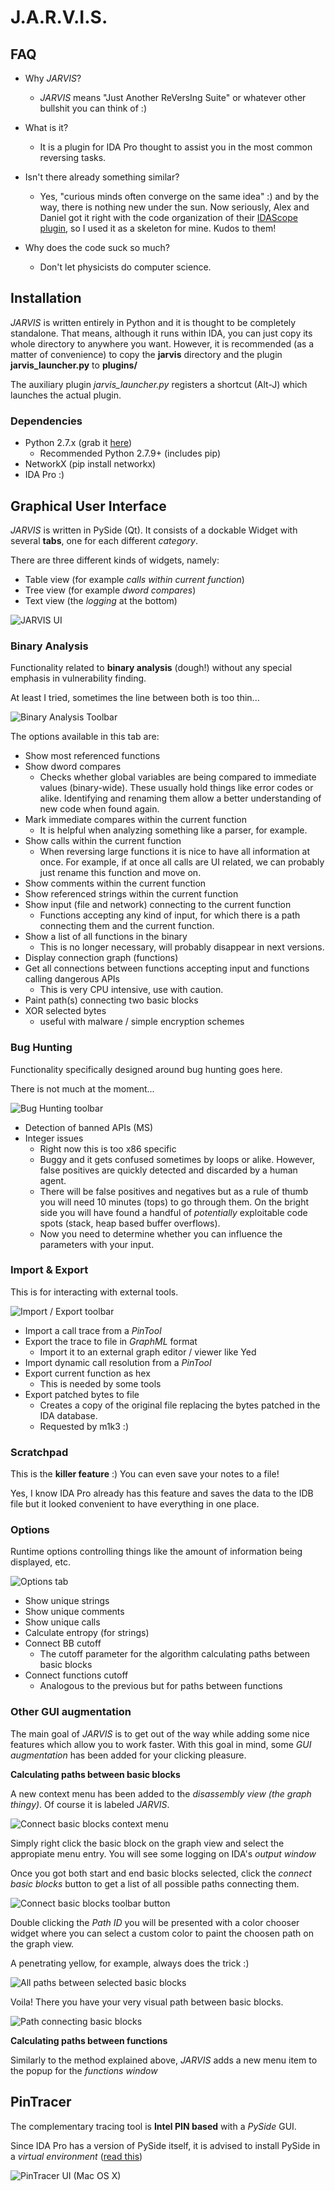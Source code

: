 J.A.R.V.I.S.
============


FAQ
---

- Why _JARVIS_?
    - _JARVIS_ means "Just Another ReVersIng Suite" or whatever other bullshit you can think of :)

- What is it?
    - It is a plugin for IDA Pro thought to assist you in the most common reversing tasks.
    
- Isn't there already something similar?
    - Yes, "curious minds often converge on the same idea" :) and by the way, there is nothing new under the sun. 
    Now seriously, Alex and Daniel got it right with the code organization of their [IDAScope plugin](https://bitbucket.org/daniel_plohmann/simplifire.idascope), so I used it as a skeleton for mine. Kudos to them!
    
- Why does the code suck so much?
    - Don't let physicists do computer science.
    



## Installation ##

_JARVIS_ is written entirely in Python and it is thought to be completely standalone. That means, although it runs within IDA, you can just copy its whole directory to anywhere you want.
However, it is recommended (as a matter of convenience) to copy the __jarvis__ directory and the plugin __jarvis_launcher.py__ to __plugins/__

The auxiliary plugin _jarvis_launcher.py_ registers a shortcut (Alt-J) which launches the actual plugin.


### Dependencies ###

- Python 2.7.x (grab it [here](https://www.python.org/downloads))
    - Recommended Python 2.7.9+ (includes pip)
- NetworkX (pip install networkx)
- IDA Pro :)


## Graphical User Interface ##

_JARVIS_ is written in PySide (Qt). It consists of a dockable Widget with several __tabs__, one for each different _category_.

There are three different kinds of widgets, namely:

- Table view (for example _calls within current function_)
- Tree view (for example _dword compares_)
- Text view (the _logging_ at the bottom)

![JARVIS UI](img/main_ui.png)


### Binary Analysis ###

Functionality related to __binary analysis__ (dough!) without any special emphasis in vulnerability finding.

At least I tried, sometimes the line between both is too thin...


![Binary Analysis Toolbar](img/binary_analysis.png)

The options available in this tab are:

- Show most referenced functions
- Show dword compares
    - Checks whether global variables are being compared to immediate values (binary-wide). These usually hold things like error codes or alike. Identifying and renaming them allow a better understanding of new code when found again.
- Mark immediate compares within the current function
    - It is helpful when analyzing something like a parser, for example.
- Show calls within the current function
    - When reversing large functions it is nice to have all information at once. For example, if at once all calls are UI related, we can probably just rename this function and move on.
- Show comments within the current function
- Show referenced strings within the current function
- Show input (file and network) connecting to the current function
    - Functions accepting any kind of input, for which there is a path connecting them and the current function.
- Show a list of all functions in the binary
    - This is no longer necessary, will probably disappear in next versions.
- Display connection graph (functions)
- Get all connections between functions accepting input and functions calling dangerous APIs
    - This is very CPU intensive, use with caution.
- Paint path(s) connecting two basic blocks
- XOR selected bytes
    - useful with malware / simple encryption schemes


### Bug Hunting ###

Functionality specifically designed around bug hunting goes here.

There is not much at the moment...

![Bug Hunting toolbar](img/bug_hunting.png)

- Detection of banned APIs (MS)
- Integer issues
    - Right now this is too x86 specific
    - Buggy and it gets confused sometimes by loops or alike. However, false positives are quickly detected and discarded by a human agent. 
    - There will be false positives and negatives but as a rule of thumb you will need 10 minutes (tops) to go through them. On the bright side you will have found a handful of _potentially_ exploitable code spots (stack, heap based buffer overflows). 
    - Now you need to determine whether you can influence the parameters with your input.


### Import & Export ###

This is for interacting with external tools.

![Import / Export toolbar](img/import_export.png)

- Import a call trace from a _PinTool_
- Export the trace to file in _GraphML_ format
    - Import it to an external graph editor / viewer like Yed
- Import dynamic call resolution from a _PinTool_
- Export current function as hex
    - This is needed by some tools
- Export patched bytes to file
    - Creates a copy of the original file replacing the bytes patched in the IDA database.
    - Requested by m1k3 :)


### Scratchpad ###

This is the __killer feature__ :)
You can even save your notes to a file!

Yes, I know IDA Pro already has this feature and saves the data to the IDB file but it looked convenient to have everything in one place.

### Options ###

Runtime options controlling things like the amount of information being displayed, etc.

![Options tab](img/options.png)

- Show unique strings
- Show unique comments
- Show unique calls
- Calculate entropy (for strings)
- Connect BB cutoff
    - The cutoff parameter for the algorithm calculating paths between basic blocks
- Connect functions cutoff
    - Analogous to the previous but for paths between functions

### Other GUI augmentation ###

The main goal of _JARVIS_ is to get out of the way while adding some nice features which allow you to work faster. With this goal in mind, some _GUI augmentation_ has been added for your clicking pleasure.

__Calculating paths between basic blocks__

A new context menu has been added to the _disassembly view (the graph thingy)_. Of course it is labeled _JARVIS_.

![Connect basic blocks context menu](img/ctx_menu_connect_bb.png)

Simply right click the basic block on the graph view and select the appropiate menu entry. You will see some logging on IDA's _output window_

Once you got both start and end basic blocks selected, click the _connect basic blocks_ button to get a list of all possible paths connecting them.

![Connect basic blocks toolbar button](img/connect_bb_button.png)

Double clicking the _Path ID_ you will be presented with a color chooser widget where you can select a custom color to paint the choosen path on the graph view. 

A penetrating yellow, for example, always does the trick :)

![All paths between selected basic blocks](img/connect_bb_list.png)

Voila! There you have your very visual path between basic blocks.

![Path connecting basic blocks](img/connect_bb_path.png)


__Calculating paths between functions__

Similarly to the method explained above, _JARVIS_ adds a new menu item to the popup for the _functions window_


## PinTracer ##

The complementary tracing tool is __Intel PIN based__ with a _PySide_ GUI.

Since IDA Pro has a version of PySide itself, it is advised to install PySide in a _virtual environment_ ([read this](https://github.com/kennethreitz/python-guide/blob/master/docs/dev/virtualenvs.rst))

![PinTracer UI (Mac OS X)](img/pin_tracer_ui.png)

